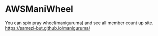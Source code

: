 # AWSManiWheel
You can spin pray wheel(maniguruma) and see all member count up site.
https://samezi-but.github.io/maniguruma/
